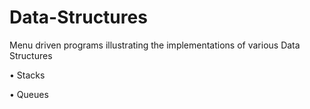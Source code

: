 # Data-Structures

Menu driven programs illustrating the implementations of various Data Structures

• Stacks

• Queues
